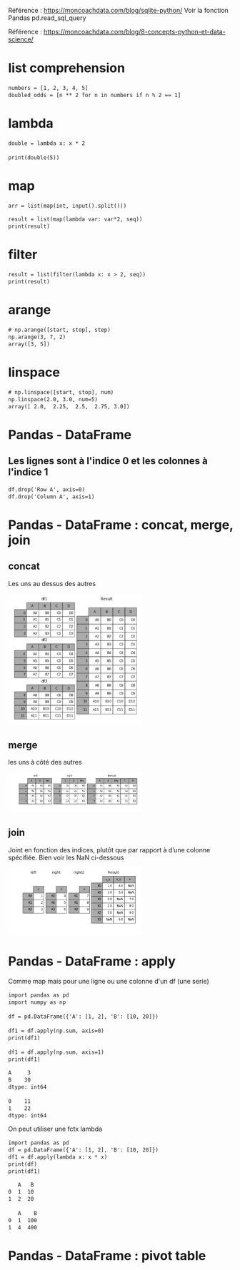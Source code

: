 <!--  -->
Référence : https://moncoachdata.com/blog/sqlite-python/
Voir la fonction Pandas  pd.read_sql_query



<!--  -->

Référence : https://moncoachdata.com/blog/8-concepts-python-et-data-science/

# list comprehension
```
numbers = [1, 2, 3, 4, 5]
doubled_odds = [n ** 2 for n in numbers if n % 2 == 1]
```

# lambda
```
double = lambda x: x * 2 

print(double(5)) 
```


# map
```
arr = list(map(int, input().split()))
```

```
result = list(map(lambda var: var*2, seq)) 
print(result) 
```

# filter
```
result = list(filter(lambda x: x > 2, seq)) 
print(result) 
```



# arange
```
# np.arange([start, stop[, step)
np.arange(3, 7, 2)
array([3, 5])
```

# linspace
```
# np.linspace([start, stop], num)
np.linspace(2.0, 3.0, num=5)
array([ 2.0,  2.25,  2.5,  2.75, 3.0])
```

#  Pandas - DataFrame 
## Les lignes sont à l'indice 0 et les colonnes à l'indice 1
```
df.drop('Row A', axis=0) 
df.drop('Column A', axis=1)
```

# Pandas - DataFrame : concat, merge, join
## concat
Les uns au dessus des autres
<!-- ![Alt text](assets/concat.png) -->
<img src="assets/concat.png" width="300">

## merge
les uns à côté des autres

<img src="assets/merge.png" width="300">

## join
Joint en fonction des indices, plutôt que par rapport à d’une colonne spécifiée. Bien voir les NaN ci-dessous

<img src="assets/join.png" width="300">

# Pandas - DataFrame : apply
Comme map mais pour une ligne ou une colonne d'un df (une serie)

```
import pandas as pd
import numpy as np

df = pd.DataFrame({'A': [1, 2], 'B': [10, 20]})

df1 = df.apply(np.sum, axis=0)
print(df1)

df1 = df.apply(np.sum, axis=1)
print(df1)
```

```
A     3
B    30
dtype: int64

0    11
1    22
dtype: int64
```

On peut utiliser une fctx lambda

```
import pandas as pd
df = pd.DataFrame({'A': [1, 2], 'B': [10, 20]})
df1 = df.apply(lambda x: x * x)
print(df)
print(df1)
```

```
   A   B
0  1  10
1  2  20

   A    B
0  1  100
1  4  400
```

# Pandas - DataFrame : pivot table